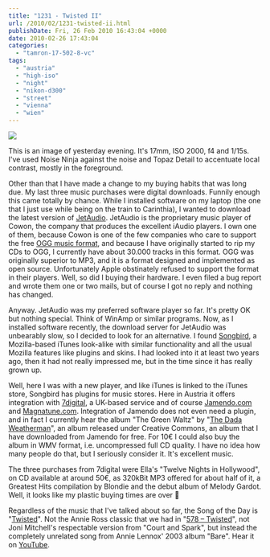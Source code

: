 ```yaml
---
title: "1231 - Twisted II"
url: /2010/02/1231-twisted-ii.html
publishDate: Fri, 26 Feb 2010 16:43:04 +0000
date: 2010-02-26 17:43:04
categories: 
  - "tamron-17-502-8-vc"
tags: 
  - "austria"
  - "high-iso"
  - "night"
  - "nikon-d300"
  - "street"
  - "vienna"
  - "wien"
---
```

<a target="_blank" href="https://d25zfm9zpd7gm5.cloudfront.net/1200x1200/2010/20100225_202555_ps.jpg"><img src="https://d25zfm9zpd7gm5.cloudfront.net/0600x0600/2010/20100225_202555_ps.jpg" /></a>

This is an image of yesterday evening. It's 17mm, ISO 2000, f4 and 1/15s. I've used Noise Ninja against the noise and Topaz Detail to accentuate local contrast, mostly in the foreground.

Other than that I have made a change to my buying habits that was long due. My last three music purchases were digital downloads. Funnily enough this came totally by chance. While I installed software on my laptop (the one that I just use while being on the train to Carinthia), I wanted to download the latest version of <a target="_blank" href="http://jetaudio.com/">JetAudio</a>. JetAudio is the proprietary music player of Cowon, the company that produces the excellent iAudio players. I own one of them, because Cowon is one of the few companies who care to support the free <a target="_blank" href="http://www.vorbis.com/">OGG music format</a>, and because I have originally started to rip my CDs to OGG, I currently have about 30.000 tracks in this format.  OGG was originally superior to MP3, and it is a format designed and implemented as open source. Unfortunately Apple obstinately refused to support the format in their players. Well, so did I buying their hardware. I even filed a bug report and wrote them one or two mails, but of course I got no reply and nothing has changed.

Anyway. JetAudio was my preferred software player so far. It's pretty OK but nothing special. Think of WinAmp or similar programs. Now, as I installed software recently, the download server for JetAudio was unbearably slow, so I decided to look for an alternative. I found <a target="_blank" href="http://www.getsongbird.com/">Songbird</a>, a Mozilla-based iTunes look-alike with similar functionality and all the usual Mozilla features like plugins and skins. I had looked into it at least two years ago, then it had not really impressed me, but in the time since it has really grown up.

Well, here I was with a new player, and like iTunes is linked to the iTunes store, Songbird has plugins for music stores. Here in Austria it offers integration with <a target="_blank" href="http://www.7digital.com/">7digital</a>, a UK-based service and of course <a target="_blank" href="http://www.jamendo.com/">Jamendo.com</a> and <a target="_blank" href="http://magnatune.com/">Magnatune.com</a>. Integration of Jamendo does not even need a plugin, and in fact I currently hear the album "The Green Waltz" by "<a target="_blank" href="http://www.myspace.com/thedadaweatherman">The Dada Weatherman</a>", an album released under Creative Commons, an album that I have downloaded from Jamendo for free. For 10€ I could also buy the album in WMV format, i.e. uncompressed full CD quality. I have no idea how many people do that, but I seriously consider it. It's excellent music.

The three purchases from 7digital were Ella's "Twelve Nights in Hollywood", on CD available at around 50€, as 320kBit MP3 offered for about half of it, a Greatest Hits compilation by Blondie and the debut album of Melody Gardot. Well, it looks like my plastic buying times are over 🙂

 Regardless of the music that I've talked about so far, the Song of the Day is "<a target="_blank" href="http://www.lyricsmode.com/lyrics/a/annie_lennox/twisted.html">Twisted</a>". Not the Annie Ross classic that we had in "<a target="_blank" href="/2008/05/578-twisted.html">578 – Twisted</a>", not Joni Mitchell's respectable version from "Court and Spark", but instead the completely unrelated song from Annie Lennox' 2003 album "Bare". Hear it on <a target="_blank" href="http://www.youtube.com/watch?v=6fXUQm1caNo&feature=related">YouTube</a>.


